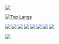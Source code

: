 <img src="https://capsule-render.vercel.app/api?type=waving&color=64d8fe&height=150&section=header" />


[![Top Langs](https://github-readme-stats.vercel.app/api/top-langs/?username=LogicRefinery)](https://github.com/anuraghazra/github-readme-stats)

<img src="https://img.shields.io/badge/Javascript-000?style=flat-square&logo=javascript&logoColor=#F7DF1E"/> <img src="https://img.shields.io/badge/Typescript-000?style=flat-square&logo=typescript&logoColor=#3178C6"/> <img src="https://img.shields.io/badge/ReactJs-000?style=flat-square&logo=react&logoColor=#61DAFB"/> <img src="https://img.shields.io/badge/NextJs-000?style=flat-square&logo=nextdotjs&logoColor=#000000"/> <img src="https://img.shields.io/badge/ReactQuery-000?style=flat-square&logo=reactquery&logoColor=#FF4154"/> <img src="https://img.shields.io/badge/ReactHookForm-000?style=flat-square&logo=reacthookform&logoColor=#EC5990"/> <img src="https://img.shields.io/badge/Sass Module-000?style=flat-square&logo=Sass&logoColor=#CC6699"/> <img src="https://img.shields.io/badge/Msw-000?style=flat-square&logo=msw&logoColor=#E5122E"/>



<img src="https://capsule-render.vercel.app/api?type=waving&color=64d8fe&height=150&section=footer" />
